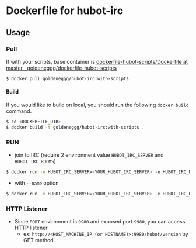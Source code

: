 # Dockerfile for hubot-irc

## Usage

### Pull
If with your scripts, base container is [dockerfile-hubot-scripts/Dockerfile at master · goldeneggg/dockerfile-hubot-scripts](https://github.com/goldeneggg/dockerfile-hubot-scripts/blob/master/Dockerfile)

```bash
$ docker pull goldeneggg/hubot-irc:with-scripts
```

#### Build
If you would like to build on local, you should run the following `docker build` command.

```bash
$ cd <DOCKERFILE_DIR>
$ docker build -t goldeneggg/hubot-irc:with-scripts .
```

### RUN

* join to IRC (require 2 environment value `HUBOT_IRC_SERVER` and `HUBOT_IRC_ROOMS`)

```bash
$ docker run -e HUBOT_IRC_SERVER=<YOUR_HUBOT_IRC_SERVER> -e HUBOT_IRC_ROOMS=<YOUR_HUBOT_IRC_ROOM> -e HUBOT_GITHUB_TOKEN=<YOUR_GITHUB_TOKEN> -p 9980:9980 -t -d goldeneggg/hubot-irc:with-scripts
```

* with `--name` option

```bash
$ docker run -e HUBOT_IRC_SERVER=<YOUR_HUBOT_IRC_SERVER> -e HUBOT_IRC_ROOMS=<YOUR_HUBOT_IRC_ROOM> -e HUBOT_GITHUB_TOKEN=<YOUR_GITHUB_TOKEN> -p 9980:9980 -t -d goldeneggg/hubot-irc:with-scripts --name=hoge
```

### HTTP Listener

* Since `PORT` environment is `9980` and exposed port `9980`, you can access HTTP listener
    * ex: `http://<HOST_MACHINE_IP (or HOSTNAME)>:9980/hubot/version` by GET method.
